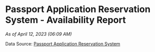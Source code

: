 # Passport Application Reservation System - Availability Report

*As of April 12, 2023 (06:09 AM)*

Data Source: [Passport Application Reservation System](https://eservices.immigration.gov.lk:8443/appointment/pages/reservationApplication.xhtml)